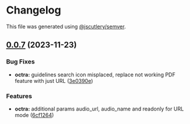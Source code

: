 # Changelog

This file was generated using [@jscutlery/semver](https://github.com/jscutlery/semver).

## [0.0.7](https://github.com/IPS-LMU/octra/compare/web-media-0.0.6...web-media-0.0.7) (2023-11-23)


### Bug Fixes

* **octra:** guidelines search icon misplaced, replace not working PDF feature with just URL ([3e0390e](https://github.com/IPS-LMU/octra/commit/3e0390e4d8373c72774f862f46c618ac53404f09))


### Features

* **octra:** additional params audio_url, audio_name and readonly for URL mode ([6cf1264](https://github.com/IPS-LMU/octra/commit/6cf12649a7d1c987e522ede4719104876842111e))
